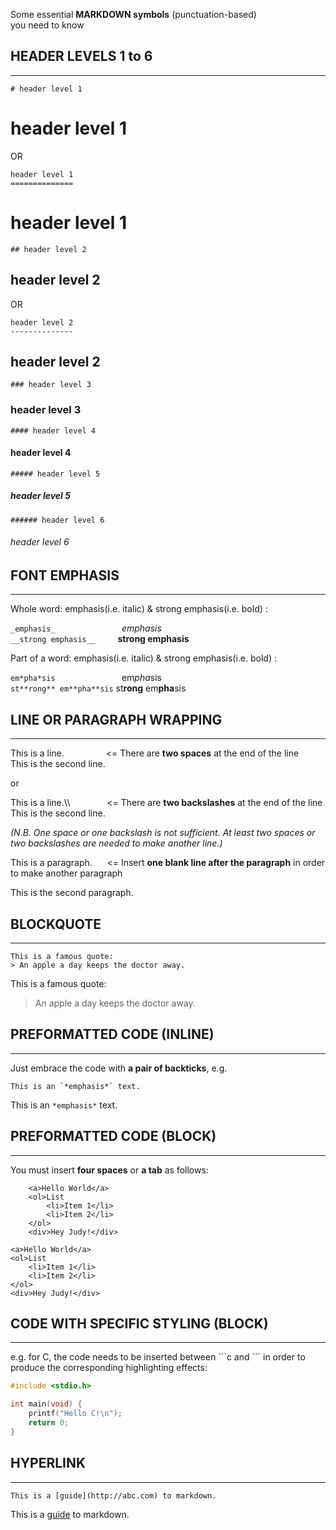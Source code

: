 Some essential __MARKDOWN symbols__ (punctuation-based)  
you need to know


## __HEADER LEVELS 1 to 6__
---

    # header level 1

# header level 1 

OR

    header level 1   
    ==============

header level 1   
==============

    ## header level 2

## header level 2 
 
OR
 
    header level 2 
    --------------

header level 2
--------------

    ### header level 3

### header level 3

    #### header level 4

#### header level 4

    ##### header level 5

##### header level 5

    ###### header level 6

###### header level 6

## __FONT EMPHASIS__
---

Whole word: emphasis(i.e. italic) & strong emphasis(i.e. bold) : 
 
`_emphasis_`  &nbsp;&nbsp;&nbsp;&nbsp;&nbsp;&nbsp;&nbsp;&nbsp;&nbsp;&nbsp;&nbsp;&nbsp;&nbsp;&nbsp;&nbsp;&nbsp;&nbsp;&nbsp;&nbsp;&nbsp;&nbsp;&nbsp;&nbsp;&nbsp;&nbsp;&nbsp;_emphasis_  
`__strong emphasis__`  &nbsp;&nbsp;&nbsp;&nbsp;&nbsp;&nbsp;&nbsp;&nbsp;__strong emphasis__ 

Part of a word: emphasis(i.e. italic) & strong emphasis(i.e. bold) :  

`em*pha*sis`  &nbsp;&nbsp;&nbsp;&nbsp;&nbsp;&nbsp;&nbsp;&nbsp;&nbsp;&nbsp;&nbsp;&nbsp;&nbsp;&nbsp;&nbsp;&nbsp;&nbsp;&nbsp;&nbsp;&nbsp;&nbsp;&nbsp;&nbsp;&nbsp;&nbsp;&nbsp;em*pha*sis  
`st**rong** em**pha**sis`&nbsp;st**rong** em**pha**sis 

## __LINE OR PARAGRAPH WRAPPING__
---

This is a line. &nbsp;&nbsp;&nbsp;&nbsp;&nbsp;&nbsp;&nbsp;&nbsp;&nbsp;&nbsp;&nbsp;&nbsp;&nbsp;&nbsp;&nbsp;&nbsp;<= There are __two spaces__ at the end of the line  
This is the second line.

or

This is a line.\\\ &nbsp;&nbsp;&nbsp;&nbsp;&nbsp;&nbsp;&nbsp;&nbsp;&nbsp;&nbsp;&nbsp;&nbsp;&nbsp;&nbsp;<= There are __two backslashes__ at the end of the line  
This is the second line.

*(N.B. One space or one backslash is not sufficient. At least two spaces or two backslashes are needed to make another line.)*

This is a paragraph. &nbsp;&nbsp;&nbsp;&nbsp;&nbsp;<= Insert **one blank line after the paragraph** in order to make another paragraph

This is the second paragraph.

## __BLOCKQUOTE__
---

    This is a famous quote:
    > An apple a day keeps the doctor away.

This is a famous quote:

> An apple a day keeps the doctor away.


## __PREFORMATTED CODE (INLINE)__
---

Just embrace the code with __a pair of backticks__, e.g.

    This is an `*emphasis*` text.

This is an `*emphasis*` text.

## __PREFORMATTED CODE (BLOCK)__
---

You must insert __four spaces__ or __a tab__ as follows:

```
	<a>Hello World</a>	
	<ol>List
		<li>Item 1</li>
		<li>Item 2</li>
	</ol>	
	<div>Hey Judy!</div>
```

	<a>Hello World</a>	
	<ol>List
		<li>Item 1</li>
		<li>Item 2</li>
	</ol>	
	<div>Hey Judy!</div>

## __CODE WITH SPECIFIC STYLING (BLOCK)__
---

e.g. for C, the code needs to be inserted between \```c and \``` in order to produce the corresponding highlighting effects:

```c
#include <stdio.h>

int main(void) {
	printf("Hello C!\n");
	return 0;
}
```

## __HYPERLINK__
---

    This is a [guide](http://abc.com) to markdown.

This is a [guide](http://abc.com) to markdown.


